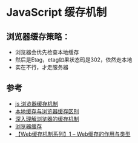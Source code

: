 # JavaScript 缓存机制


## 浏览器缓存策略：

- 浏览器会优先检查本地缓存
- 然后是Etag，etag如果状态码是302，依然走本地
- 实在不行，才走服务器




## 参考
- [js 浏览器缓存机制](https://blog.csdn.net/i13738612458/article/details/80383390)
- [本地缓存与浏览器缓存区别](https://github.com/fairyly/front-end-summary/blob/gh-pages/4.4.6%20%E6%9C%AC%E5%9C%B0%E7%BC%93%E5%AD%98%E4%B8%8E%E6%B5%8F%E8%A7%88%E5%99%A8%E7%BC%93%E5%AD%98%E5%8C%BA%E5%88%AB.md)
- [深入理解浏览器的缓存机制](https://www.jianshu.com/p/54cc04190252)
- [浏览器缓存](https://segmentfault.com/a/1190000008377508)
- [【Web缓存机制系列】1 – Web缓存的作用与类型](http://www.alloyteam.com/2012/03/web-cache-1-web-cache-overview/)
